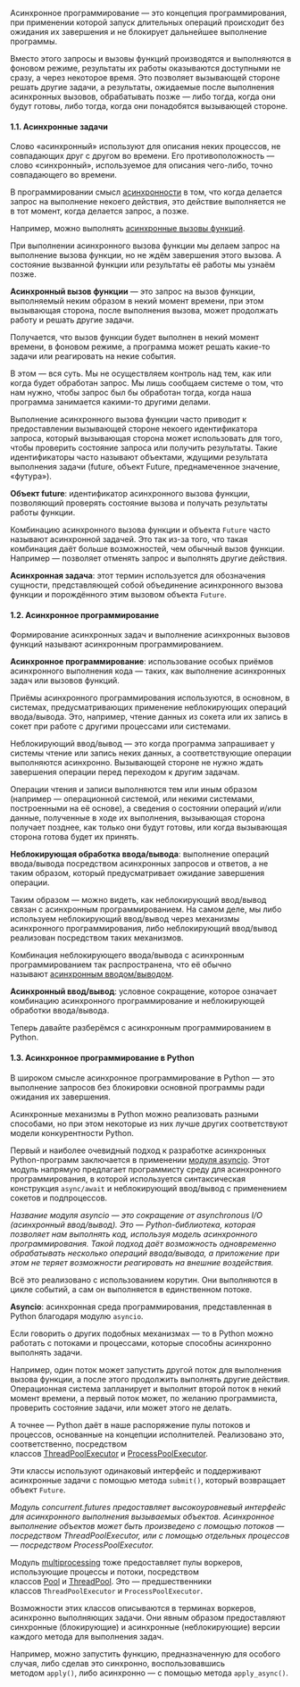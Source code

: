 
Асинхронное программирование — это концепция программирования, при применении которой запуск длительных операций происходит без ожидания их завершения и не блокирует дальнейшее выполнение программы.

Вместо этого запросы и вызовы функций производятся и выполняются в фоновом режиме, результаты их работы оказываются доступными не сразу, а через некоторое время. Это позволяет вызывающей стороне решать другие задачи, а результаты, ожидаемые после выполнения асинхронных вызовов, обрабатывать позже — либо тогда, когда они будут готовы, либо тогда, когда они понадобятся вызывающей стороне.

#### 1.1. Асинхронные задачи

Слово «асинхронный» используют для описания неких процессов, не совпадающих друг с другом во времени. Его противоположность — слово «синхронный», используемое для описания чего-либо, точно совпадающего во времени.

В программировании смысл [асинхронности](https://en.wikipedia.org/wiki/Asynchrony_(computer_programming)) в том, что когда делается запрос на выполнение некоего действия, это действие выполняется не в тот момент, когда делается запрос, а позже.

Например, можно выполнять [асинхронные вызовы функций](https://en.wikipedia.org/wiki/Asynchronous_procedure_call).

При выполнении асинхронного вызова функции мы делаем запрос на выполнение вызова функции, но не ждём завершения этого вызова. А состояние вызванной функции или результаты её работы мы узнаём позже.

**Асинхронный вызов функции** — это запрос на вызов функции, выполняемый неким образом в некий момент времени, при этом вызывающая сторона, после выполнения вызова, может продолжать работу и решать другие задачи.

Получается, что вызов функции будет выполнен в некий момент времени, в фоновом режиме, а программа может решать какие-то задачи или реагировать на некие события.

В этом — вся суть. Мы не осуществляем контроль над тем, как или когда будет обработан запрос. Мы лишь сообщаем системе о том, что нам нужно, чтобы запрос был бы обработан тогда, когда наша программа занимается какими-то другими делами.

Выполнение асинхронного вызова функции часто приводит к предоставлении вызывающей стороне некоего идентификатора запроса, который вызывающая сторона может использовать для того, чтобы проверить состояние запроса или получить результаты. Такие идентификаторы часто называют объектами, ждущими результата выполнения задачи (future, объект Future, преднамеченное значение, «футура»).

**Объект future**: идентификатор асинхронного вызова функции, позволяющий проверять состояние вызова и получать результаты работы функции.

Комбинацию асинхронного вызова функции и объекта `Future` часто называют асинхронной задачей. Это так из-за того, что такая комбинация даёт больше возможностей, чем обычный вызов функции. Например — позволяет отменять запрос и выполнять другие действия.

**Асинхронная задача**: этот термин используется для обозначения сущности, представляющей собой объединение асинхронного вызова функции и порождённого этим вызовом объекта `Future`.

#### 1.2. Асинхронное программирование

Формирование асинхронных задач и выполнение асинхронных вызовов функций называют асинхронным программированием.

**Асинхронное программирование**: использование особых приёмов асинхронного выполнения кода — таких, как выполнение асинхронных задач или вызовов функций.

Приёмы асинхронного программирования используются, в основном, в системах, предусматривающих применение неблокирующих операций ввода/вывода. Это, например, чтение данных из сокета или их запись в сокет при работе с другими процессами или системами.

Неблокирующий ввод/вывод — это когда программа запрашивает у системы чтение или запись неких данных, а соответствующие операции выполняются асинхронно. Вызывающей стороне не нужно ждать завершения операции перед переходом к другим задачам.

Операции чтения и записи выполняются тем или иным образом (например — операционной системой, или некими системами, построенными на её основе), а сведения о состоянии операций и/или данные, полученные в ходе их выполнения, вызывающая сторона получает позднее, как только они будут готовы, или когда вызывающая сторона готова будет их принять.

**Неблокирующая обработка ввода/вывода**: выполнение операций ввода/вывода посредством асинхронных запросов и ответов, а не таким образом, который предусматривает ожидание завершения операции.

Таким образом — можно видеть, как неблокирующий ввод/вывод связан с асинхронным программированием. На самом деле, мы либо используем неблокирующий ввод/вывод через механизмы асинхронного программирования, либо неблокирующий ввод/вывод реализован посредством таких механизмов.

Комбинация неблокирующего ввода/вывода с асинхронным программированием так распространена, что её обычно называют [асинхронным вводом/выводом](https://en.wikipedia.org/wiki/Asynchronous_I/O).

**Асинхронный ввод/вывод**: условное сокращение, которое означает комбинацию асинхронного программирование и неблокирующей обработки ввода/вывода.

Теперь давайте разберёмся с асинхронным программированием в Python.

#### 1.3. Асинхронное программирование в Python

В широком смысле асинхронное программирование в Python — это выполнение запросов без блокировки основной программы ради ожидания их завершения.

Асинхронные механизмы в Python можно реализовать разными способами, но при этом некоторые из них лучше других соответствуют модели конкурентности Python.

Первый и наиболее очевидный подход к разработке асинхронных Python-программ заключается в применении [модуля asyncio](https://docs.python.org/3/library/asyncio.html). Этот модуль напрямую предлагает программисту среду для асинхронного программирования, в которой используется синтаксическая конструкция `async/await` и неблокирующий ввод/вывод с применением сокетов и подпроцессов.

_Название модуля asyncio — это сокращение от asynchronous I/O (асинхронный ввод/вывод). Это — Python-библиотека, которая позволяет нам выполнять код, используя модель асинхронного программирования. Такой подход даёт возможность одновременно обрабатывать несколько операций ввода/вывода, а приложение при этом не теряет возможности реагировать на внешние воздействия._

Всё это реализовано с использованием корутин. Они выполняются в цикле событий, а сам он выполняется в единственном потоке.

**Asyncio**: асинхронная среда программирования, представленная в Python благодаря модулю `asyncio`.

Если говорить о других подобных механизмах — то в Python можно работать с потоками и процессами, которые способны асинхронно выполнять задачи.

Например, один поток может запустить другой поток для выполнения вызова функции, а после этого продолжить выполнять другие действия. Операционная система запланирует и выполнит второй поток в некий момент времени, а первый поток может, по желанию программиста, проверить состояние задачи, или может этого не делать.

А точнее — Python даёт в наше распоряжение пулы потоков и процессов, основанные на концепции исполнителей. Реализовано это, соответственно, посредством классов [ThreadPoolExecutor](https://superfastpython.com/threadpoolexecutor-in-python/) и [ProcessPoolExecutor](https://superfastpython.com/processpoolexecutor-in-python/).

Эти классы используют одинаковый интерфейс и поддерживают асинхронные задачи с помощью метода `submit()`, который возвращает объект `Future`.

_Модуль concurrent.futures предоставляет высокоуровневый интерфейс для асинхронного выполнения вызываемых объектов. Асинхронное выполнение объектов может быть произведено с помощью потоков — посредством ThreadPoolExecutor, или с помощью отдельных процессов — посредством ProcessPoolExecutor._

Модуль [multiprocessing](https://docs.python.org/3/library/multiprocessing.html) тоже предоставляет пулы воркеров, использующие процессы и потоки, посредством классов [Pool](https://superfastpython.com/multiprocessing-pool-python/) и [ThreadPool](https://superfastpython.com/threadpool-python/). Это — предшественники классов `ThreadPoolExecutor` и `ProcessPoolExecutor`.

Возможности этих классов описываются в терминах воркеров, асинхронно выполняющих задачи. Они явным образом предоставляют синхронные (блокирующие) и асинхронные (неблокирующие) версии каждого метода для выполнения задач.

Например, можно запустить функцию, предназначенную для особого случая, либо сделав это синхронно, воспользовавшись методом `apply()`, либо асинхронно — с помощью метода `apply_async()`.

















